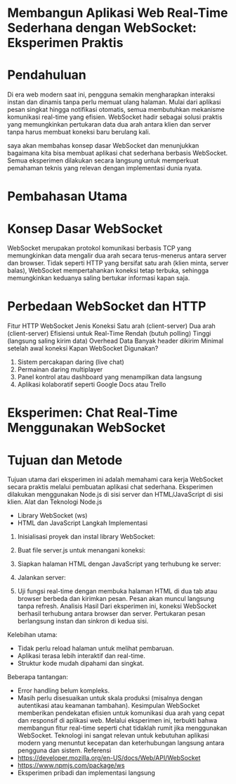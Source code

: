 # Membangun Aplikasi Web Real-Time Sederhana dengan WebSocket: Eksperimen Praktis

# Pendahuluan
Di era web modern saat ini, pengguna semakin mengharapkan interaksi instan dan dinamis tanpa perlu memuat ulang halaman. Mulai dari aplikasi pesan singkat hingga notifikasi otomatis, semua membutuhkan mekanisme komunikasi real-time yang efisien. WebSocket hadir sebagai solusi praktis yang memungkinkan pertukaran data dua arah antara klien dan server tanpa harus membuat koneksi baru berulang kali.

saya akan membahas konsep dasar WebSocket dan menunjukkan bagaimana kita bisa membuat aplikasi chat sederhana berbasis WebSocket. Semua eksperimen dilakukan secara langsung untuk memperkuat pemahaman teknis yang relevan dengan implementasi dunia nyata.

# Pembahasan Utama

# Konsep Dasar WebSocket

WebSocket merupakan protokol komunikasi berbasis TCP yang memungkinkan data mengalir dua arah secara terus-menerus antara server dan browser. Tidak seperti HTTP yang bersifat satu arah (klien minta, server balas), WebSocket mempertahankan koneksi tetap terbuka, sehingga memungkinkan keduanya saling bertukar informasi kapan saja.

# Perbedaan WebSocket dan HTTP
Fitur	HTTP	WebSocket
Jenis Koneksi	Satu arah (client-server)	Dua arah (client-server)
Efisiensi untuk Real-Time	Rendah (butuh polling)	Tinggi (langsung saling kirim data)
Overhead Data	Banyak header dikirim	Minimal setelah awal koneksi
Kapan WebSocket Digunakan?
1. Sistem percakapan daring (live chat)
2. Permainan daring multiplayer
3. Panel kontrol atau dashboard yang menampilkan data langsung
4. Aplikasi kolaboratif seperti Google Docs atau Trello

   
# Eksperimen: Chat Real-Time Menggunakan WebSocket

# Tujuan dan Metode

Tujuan utama dari eksperimen ini adalah memahami cara kerja WebSocket secara praktis melalui pembuatan aplikasi chat sederhana. Eksperimen dilakukan menggunakan Node.js di sisi server dan HTML/JavaScript di sisi klien.
Alat dan Teknologi
 Node.js
- Library WebSocket (ws)
- HTML dan JavaScript
Langkah Implementasi
1.	Inisialisasi proyek dan instal library WebSocket:
 
2.	Buat file server.js untuk menangani koneksi:
 

3.	Siapkan halaman HTML dengan JavaScript yang terhubung ke server:
 

4.	Jalankan server:
 
5. Uji fungsi real-time dengan membuka halaman HTML di dua tab atau browser berbeda dan kirimkan pesan. Pesan akan muncul langsung tanpa refresh.
Analisis Hasil
Dari eksperimen ini, koneksi WebSocket berhasil terhubung antara browser dan server. Pertukaran pesan berlangsung instan dan sinkron di kedua sisi.

Kelebihan utama:
- Tidak perlu reload halaman untuk melihat pembaruan.
- Aplikasi terasa lebih interaktif dan real-time.
- Struktur kode mudah dipahami dan singkat.

Beberapa tantangan:
- Error handling belum kompleks.
- Masih perlu disesuaikan untuk skala produksi (misalnya dengan autentikasi atau keamanan tambahan).
Kesimpulan
WebSocket memberikan pendekatan efisien untuk komunikasi dua arah yang cepat dan responsif di aplikasi web. Melalui eksperimen ini, terbukti bahwa membangun fitur real-time seperti chat tidaklah rumit jika menggunakan WebSocket. Teknologi ini sangat relevan untuk kebutuhan aplikasi modern yang menuntut kecepatan dan keterhubungan langsung antara pengguna dan sistem.
Referensi
- https://developer.mozilla.org/en-US/docs/Web/API/WebSocket
- https://www.npmjs.com/package/ws
- Eksperimen pribadi dan implementasi langsung
